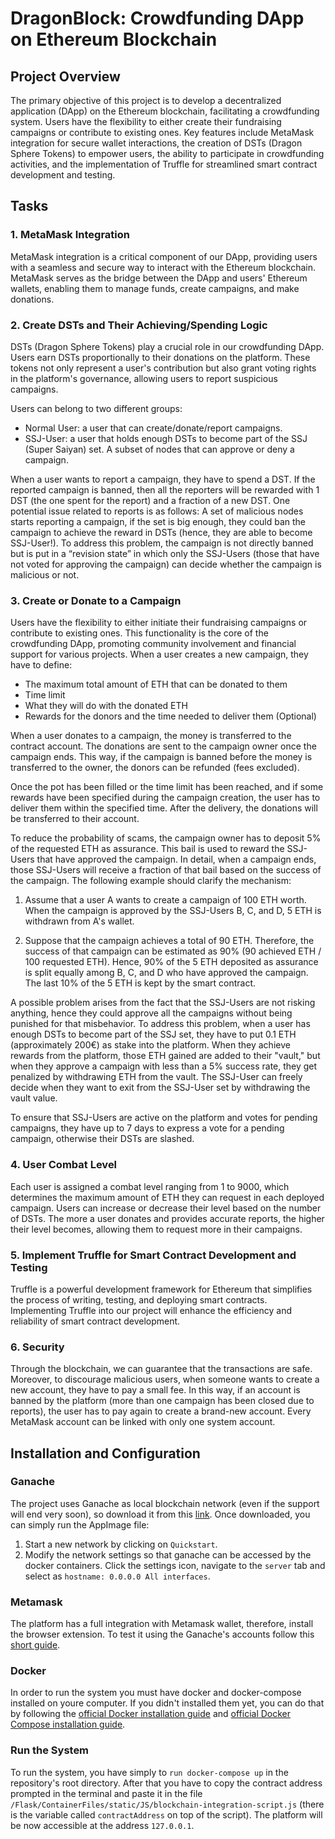# DragonBlock: Crowdfunding DApp on Ethereum Blockchain

## Project Overview

The primary objective of this project is to develop a decentralized application (DApp) on the Ethereum blockchain, facilitating a crowdfunding system. Users have the flexibility to either create their fundraising campaigns or contribute to existing ones. Key features include MetaMask integration for secure wallet interactions, the creation of DSTs (Dragon Sphere Tokens) to empower users, the ability to participate in crowdfunding activities, and the implementation of Truffle for streamlined smart contract development and testing.

## Tasks

### 1. MetaMask Integration
MetaMask integration is a critical component of our DApp, providing users with a seamless and secure way to interact with the Ethereum blockchain. MetaMask serves as the bridge between the DApp and users' Ethereum wallets, enabling them to manage funds, create campaigns, and make donations.

### 2. Create DSTs and Their Achieving/Spending Logic
DSTs (Dragon Sphere Tokens) play a crucial role in our crowdfunding DApp. Users earn DSTs proportionally to their donations on the platform. These tokens not only represent a user's contribution but also grant voting rights in the platform's governance, allowing users to report suspicious campaigns.

Users can belong to two different groups:

- Normal User: a user that can create/donate/report campaigns.
- SSJ-User: a user that holds enough DSTs to become part of the SSJ (Super Saiyan) set. A subset of nodes that can approve or deny a campaign.

When a user wants to report a campaign, they have to spend a DST. If the reported campaign is banned, then all the reporters will be rewarded with 1 DST (the one spent for the report) and a fraction of a new DST. One potential issue related to reports is as follows: A set of malicious nodes starts reporting a campaign, if the set is big enough, they could ban the campaign to achieve the reward in DSTs (hence, they are able to become SSJ-User!). To address this problem, the campaign is not directly banned but is put in a “revision state” in which only the SSJ-Users (those that have not voted for approving the campaign) can decide whether the campaign is malicious or not.

### 3. Create or Donate to a Campaign
Users have the flexibility to either initiate their fundraising campaigns or contribute to existing ones. This functionality is the core of the crowdfunding DApp, promoting community involvement and financial support for various projects. When a user creates a new campaign, they have to define:

- The maximum total amount of ETH that can be donated to them
- Time limit
- What they will do with the donated ETH
- Rewards for the donors and the time needed to deliver them (Optional)

When a user donates to a campaign, the money is transferred to the contract account. The donations are sent to the campaign owner once the campaign ends. This way, if the campaign is banned before the money is transferred to the owner, the donors can be refunded (fees excluded).

Once the pot has been filled or the time limit has been reached, and if some rewards have been specified during the campaign creation, the user has to deliver them within the specified time. After the delivery, the donations will be transferred to their account.

To reduce the probability of scams, the campaign owner has to deposit 5% of the requested ETH as assurance. This bail is used to reward the SSJ-Users that have approved the campaign. In detail, when a campaign ends, those SSJ-Users will receive a fraction of that bail based on the success of the campaign. The following example should clarify the mechanism:

1. Assume that a user A wants to create a campaign of 100 ETH worth. When the campaign is approved by the SSJ-Users B, C, and D, 5 ETH is withdrawn from A's wallet.

2. Suppose that the campaign achieves a total of 90 ETH. Therefore, the success of that campaign can be estimated as 90% (90 achieved ETH / 100 requested ETH). Hence, 90% of the 5 ETH deposited as assurance is split equally among B, C, and D who have approved the campaign. The last 10% of the 5 ETH is kept by the smart contract.

A possible problem arises from the fact that the SSJ-Users are not risking anything, hence they could approve all the campaigns without being punished for that misbehavior. To address this problem, when a user has enough DSTs to become part of the SSJ set, they have to put 0.1 ETH (approximately 200€) as stake into the platform. When they achieve rewards from the platform, those ETH gained are added to their "vault," but when they approve a campaign with less than a 5% success rate, they get penalized by withdrawing ETH from the vault. The SSJ-User can freely decide when they want to exit from the SSJ-User set by withdrawing the vault value.

To ensure that SSJ-Users are active on the platform and votes for pending campaigns, they have up to 7 days to express a vote for a pending campaign, otherwise their DSTs are slashed.

### 4. User Combat Level
Each user is assigned a combat level ranging from 1 to 9000, which determines the maximum amount of ETH they can request in each deployed campaign. Users can increase or decrease their level based on the number of DSTs. The more a user donates and provides accurate reports, the higher their level becomes, allowing them to request more in their campaigns.

### 5. Implement Truffle for Smart Contract Development and Testing
Truffle is a powerful development framework for Ethereum that simplifies the process of writing, testing, and deploying smart contracts. Implementing Truffle into our project will enhance the efficiency and reliability of smart contract development.

### 6. Security
Through the blockchain, we can guarantee that the transactions are safe. Moreover, to discourage malicious users, when someone wants to create a new account, they have to pay a small fee. In this way, if an account is banned by the platform (more than one campaign has been closed due to reports), the user has to pay again to create a brand-new account. Every MetaMask account can be linked with only one system account.

## Installation and Configuration

### Ganache
The project uses Ganache as local blockchain network (even if the support will end very soon), so download it from this [link](https://trufflesuite.com/ganache/). Once downloaded, you can simply run the AppImage file:

1. Start a new network by clicking on `Quickstart`.
2. Modify the network settings so that ganache can be accessed by the docker containers. Click the settings icon, navigate to the `server` tab and select as `hostname: 0.0.0.0 All interfaces`.


### Metamask
The platform has a full integration with Metamask wallet, therefore, install the browser extension. To test it using the Ganache's accounts follow this [short guide](https://docs.cranq.io/web-3/setting-up-ganache-with-metamask).


### Docker
In order to run the system you must have docker and docker-compose installed on youre computer. If you didn't installed them yet, you can do that by following the [official Docker installation guide](https://docs.docker.com/engine/install/) and [official Docker Compose installation guide](https://docs.docker.com/compose/migrate/).


### Run the System
To run the system, you have simply to `run docker-compose up` in the repository's root directory. After that you have to copy the contract address prompted in the terminal and paste it in the file `/Flask/ContainerFiles/static/JS/blockchain-integration-script.js` (there is the variable called `contractAddress` on top of the script). The platform will be now accessible at the address `127.0.0.1`.